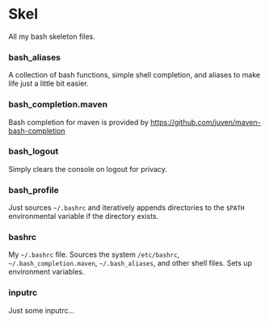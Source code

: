 # Skel

All my bash skeleton files.

### bash_aliases

A collection of bash functions, simple shell completion, and aliases to make
life just a little bit easier.

### bash_completion.maven

Bash completion for maven is provided by
<https://github.com/juven/maven-bash-completion>

### bash_logout

Simply clears the console on logout for privacy.

### bash_profile

Just sources `~/.bashrc` and iteratively appends directories to the `$PATH`
environmental variable if the directory exists.

### bashrc

My `~/.bashrc` file. Sources the system `/etc/bashrc`,
`~/.bash_completion.maven`, `~/.bash_aliases`, and other shell files.  Sets up
environment variables.

### inputrc

Just some inputrc...

